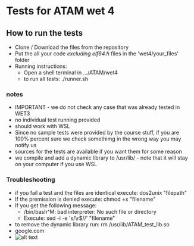 # Tests for ATAM wet 4

## How to run the tests
* Clone / Download the files from the repository
* Put the all your code *excluding elf64.h* files in the 'wet4/your_files' folder
* Running instructions: 
  - Open a shell terminal in .../ATAM/wet4
  - to run all tests: ./runner.sh

### notes
* IMPORTANT - we do not check any case that was already tested in WET3 
* no individual test running provided
* should work with WSL
* Since no sample tests were provided by the course stuff, if you are 100% percent sure we check somethimg in the wrong way you may notify us
* sources for the tests are available if you want them for some reason
* we compile and add a dynamic library to /usr/lib/ - note that it will stay on your computer if you use WSL

### Troubleshooting
* if you fail a test and the files are identical execute: dos2unix "filepath"
* If the premission is denied execute: chmod +x "filename"
* If you get the following message:
  - /bin/bash^M: bad interpreter: No such file or directory
  - Execute: sed -i -e 's/\r$//' "filename"
* to remove the dynamic library run: rm /usr/lib/ATAM_test_lib.so
* google.com
* ![alt text](https://i.kym-cdn.com/entries/icons/original/000/012/073/7686178464_fdc8ea66c7.jpg)

